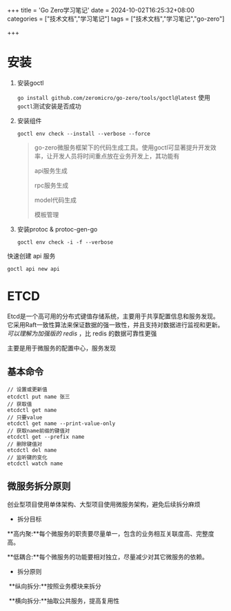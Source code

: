 +++
title = 'Go Zero学习笔记'
date = 2024-10-02T16:25:32+08:00
categories =  ["技术文档","学习笔记"] 
tags = ["技术文档","学习笔记","go-zero"]

+++

# 安装

1. 安装goctl

   `go install github.com/zeromicro/go-zero/tools/goctl@latest` 使用 `goctl`测试安装是否成功

2. 安装组件

   `goctl env check --install --verbose --force`

   > go-zero微服务框架下的代码生成工具。使用goctl可显著提升开发效率，让开发人员将时间重点放在业务开发上，其功能有
   >
   > api服务生成
   >
   > rpc服务生成
   >
   > model代码生成
   >
   > 模板管理

3. 安装protoc & protoc-gen-go

   `goctl env check -i -f --verbose`

快速创建 api 服务

`goctl api new api`

# ETCD

Etcd是一个高可用的分布式键值存储系统，主要用于共享配置信息和服务发现。它采用Raft一致性算法来保证数据的强一致性，并且支持对数据进行监视和更新。 *可以理解为加强版的 redis* ，比 redis 的数据可靠性更强

主要是用于微服务的配置中心，服务发现

## 基本命令

~~~etcd
// 设置或更新值
etcdctl put name 张三
// 获取值
etcdctl get name
// 只要value
etcdctl get name --print-value-only
// 获取name前缀的键值对
etcdctl get --prefix name
// 删除键值对
etcdctl del name
// 监听键的变化
etcdctl watch name
~~~

## 微服务拆分原则

创业型项目使用单体架构、大型项目使用微服务架构，避免后续拆分麻烦

- 拆分目标

​	**高内聚:**每个微服务的职责要尽量单一，包含的业务相互关联度高、完整度高。

​	**低耦合:**每个微服务的功能要相对独立，尽量减少对其它微服务的依赖。

- 拆分原则

​	**纵向拆分:**按照业务模块来拆分

​	**横向拆分:**抽取公共服务，提高复用性
